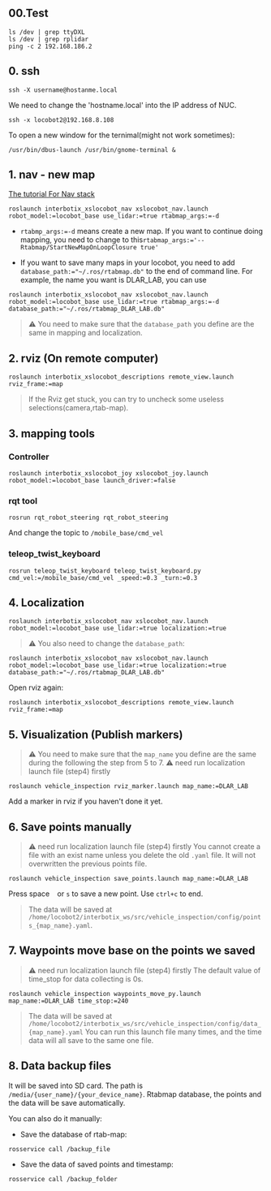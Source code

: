 ## 00.Test
```
ls /dev | grep ttyDXL
ls /dev | grep rplidar
ping -c 2 192.168.186.2
```

## 0. ssh
```
ssh -X username@hostanme.local
```

We need to change the 'hostname.local' into the IP address of NUC. 
```
ssh -x locobot2@192.168.8.108
```
To open a new window for the ternimal(might not work sometimes):
```
/usr/bin/dbus-launch /usr/bin/gnome-terminal &
```
## 1. nav - new map
[The tutorial For Nav stack](https://docs.trossenrobotics.com/interbotix_xslocobots_docs/ros1_packages/navigation_stack_configuration.html)
```
roslaunch interbotix_xslocobot_nav xslocobot_nav.launch robot_model:=locobot_base use_lidar:=true rtabmap_args:=-d
```
- `rtabmp_args:=-d` means create a new map. If you want to continue doing mapping, you need to change to this`rtabmap_args:='--Rtabmap/StartNewMapOnLoopClosure true'`

- If you want to save many maps in your locobot, you need to add `database_path:="~/.ros/rtabmap.db"` to the end of command line. For example, the name you want is DLAR_LAB, you can use 
```
roslaunch interbotix_xslocobot_nav xslocobot_nav.launch robot_model:=locobot_base use_lidar:=true rtabmap_args:=-d database_path:="~/.ros/rtabmap_DLAR_LAB.db" 
```
> :warning: You need to make sure that the `database_path` you define are the same in mapping and localization.
## 2. rviz (On remote computer)
```
roslaunch interbotix_xslocobot_descriptions remote_view.launch rviz_frame:=map
```
>  If the Rviz get stuck, you can try to uncheck some useless selections(camera,rtab-map).
## 3. mapping tools
### Controller
```
roslaunch interbotix_xslocobot_joy xslocobot_joy.launch robot_model:=locobot_base launch_driver:=false
```
### rqt tool
```
rosrun rqt_robot_steering rqt_robot_steering 
```
And change the topic to `/mobile_base/cmd_vel`

### teleop_twist_keyboard
```
rosrun teleop_twist_keyboard teleop_twist_keyboard.py cmd_vel:=/mobile_base/cmd_vel _speed:=0.3 _turn:=0.3
```
## 4. Localization
```
roslaunch interbotix_xslocobot_nav xslocobot_nav.launch robot_model:=locobot_base use_lidar:=true localization:=true
```
> :warning: You also need to change the `database_path`:
```
roslaunch interbotix_xslocobot_nav xslocobot_nav.launch robot_model:=locobot_base use_lidar:=true localization:=true database_path:="~/.ros/rtabmap_DLAR_LAB.db"
```

Open rviz again:
```
roslaunch interbotix_xslocobot_descriptions remote_view.launch rviz_frame:=map
```
## 5. Visualization (Publish markers) 
> :warning: You need to make sure that the `map_name` you define are the same during the following the step from 5 to 7.
> :warning: need run localization launch file (step4) firstly
```
roslaunch vehicle_inspection rviz_marker.launch map_name:=DLAR_LAB
```
Add a marker in rviz if you haven't done it yet.
## 6. Save points manually
> :warning: need run localization launch file (step4) firstly
> You cannot create a file with an exist name unless you delete the old `.yaml` file. It will not overwritten the previous points file.
```
roslaunch vehicle_inspection save_points.launch map_name:=DLAR_LAB
```
Press space ` ` or `s` to save a new point.
Use `ctrl+c` to end.
> The data will be saved at `/home/locobot2/interbotix_ws/src/vehicle_inspection/config/points_{map_name}.yaml`.
## 7. Waypoints move base on the points we saved
> :warning: need run localization launch file (step4) firstly
The default value of time_stop for data collecting is 0s.
```
roslaunch vehicle_inspection waypoints_move_py.launch map_name:=DLAR_LAB time_stop:=240
```
> The data will be saved at `/home/locobot2/interbotix_ws/src/vehicle_inspection/config/data_{map_name}.yaml`
You can run this launch file many times, and the time data will all save to the same one file.
## 8. Data backup files
It will be saved into SD card. The path is `/media/{user_name}/{your_device_name}`. Rtabmap database, the points and the data will be save automatically.

You can also do it manually:
- Save the database of rtab-map:
```
rosservice call /backup_file
```
- Save the data of saved points and timestamp:
```
rosservice call /backup_folder
```

